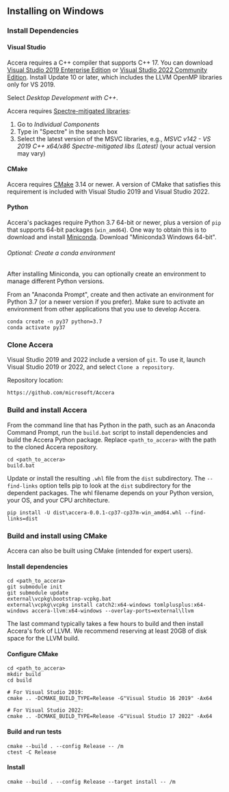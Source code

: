 [//]: # (Project: Accera)
[//]: # (Version: v1.2.3)

## Installing on Windows

### Install Dependencies

#### Visual Studio

Accera requires a C++ compiler that supports C++ 17. You can download [Visual Studio 2019 Enterprise Edition]( https://visualstudio.microsoft.com/downloads/) or [Visual Studio 2022 Community Edition](https://visualstudio.microsoft.com/vs/). Install Update 10 or later, which includes the LLVM OpenMP libraries only for VS 2019.

Select *Desktop Development with C++*.

Accera requires [Spectre-mitigated libraries](https://docs.microsoft.com/en-us/cpp/build/reference/qspectre?view=msvc-160):
1. Go to *Individual Components*
2. Type in "Spectre" in the search box
3. Select the latest version of the MSVC libraries, e.g., *MSVC v142 - VS 2019 C++ x64/x86 Spectre-mitigated libs (Latest)* (your actual version may vary)

#### CMake

Accera requires [CMake](https://cmake.org/) 3.14 or newer. A version of CMake that satisfies this requirement is included with Visual Studio 2019 and Visual Studio 2022.

#### Python

Accera's packages require Python 3.7 64-bit or newer, plus a version of `pip` that supports 64-bit packages (`win_amd64`). One way to obtain this is to download and install [Miniconda](https://docs.conda.io/en/latest/miniconda.html). Download "Miniconda3 Windows 64-bit".

###### Optional: Create a conda environment
After installing Miniconda, you can optionally create an environment to manage different Python versions.

From an "Anaconda Prompt", create and then activate an environment for Python 3.7 (or a newer version if you prefer). Make sure to activate an environment from other applications that you use to develop Accera.

```shell
conda create -n py37 python=3.7
conda activate py37
```

### Clone Accera

Visual Studio 2019 and 2022 include a version of `git`. To use it, launch Visual Studio 2019 or 2022, and select `Clone a repository`.

Repository location:

```
https://github.com/microsoft/Accera
```

### Build and install Accera

From the command line that has Python in the path, such as an Anaconda Command Prompt, run the `build.bat` script to install dependencies and build the Accera Python package. Replace `<path_to_accera>` with the path to the cloned Accera repository.

```shell
cd <path_to_accera>
build.bat
```

Update or install the resulting `.whl` file from the `dist` subdirectory. The `--find-links` option tells pip to look at the `dist` subdirectory for the dependent packages.
The whl filename depends on your Python version, your OS, and your CPU architecture.
```shell
pip install -U dist\accera-0.0.1-cp37-cp37m-win_amd64.whl --find-links=dist
```

### Build and install using CMake

Accera can also be built using CMake (intended for expert users).

#### Install dependencies

```shell
cd <path_to_accera>
git submodule init
git submodule update
external\vcpkg\bootstrap-vcpkg.bat
external\vcpkg\vcpkg install catch2:x64-windows tomlplusplus:x64-windows accera-llvm:x64-windows --overlay-ports=external\llvm
```

The last command typically takes a few hours to build and then install Accera's fork of LLVM. We recommend reserving at least 20GB of disk space for the LLVM build.

#### Configure CMake

```shell
cd <path_to_accera>
mkdir build
cd build

# For Visual Studio 2019:
cmake .. -DCMAKE_BUILD_TYPE=Release -G"Visual Studio 16 2019" -Ax64

# For Visual Studio 2022:
cmake .. -DCMAKE_BUILD_TYPE=Release -G"Visual Studio 17 2022" -Ax64
```

#### Build and run tests

```shell
cmake --build . --config Release -- /m
ctest -C Release
```

#### Install

```
cmake --build . --config Release --target install -- /m
```


